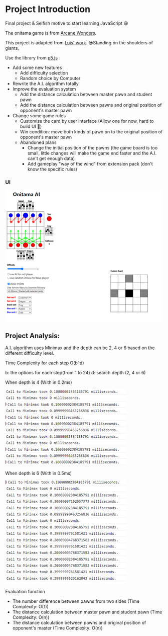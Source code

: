 # Project Introduction
Final project & Selfish motive to start learning JavaScript :satisfied:

The onitama game is from [Arcane Wonders](https://www.arcanewonders.com/product/onitama/).

This project is adapted from [Luis' work](https://github.com/LuisEduardoReis/Onitama). 	:sunglasses:Standing on the shoulders of giants.

Use the library from [p5.js](https://p5js.org/)
- Add some new features
  - Add difficulty selection
  - Random choice by Computer
- Rewrite the A.I. algorithm totally
- Improve the evaluation system
  - Add the distance calculation between master pawn and student pawn
  - Add the distance calculation between pawns and original position of opponent's master 
pawn
- Change some game rules
  - Customize the card by user interface (Allow one for now, hard to build UI :thinking:)
  - Win condition: move both kinds of pawn on to the original position of opponent's master pawn
  - Abandoned plans
    - Change the initial position of the pawns (the game board is too small, little changes 
will make the game end faster and the A.I. can't get enough data)
    - Add gameplay "way of the wind" from extension pack (don't know the specific rules)

### UI
![img.png](img/img.png)
## Project Analysis:
A.I. algorithm uses Minimax and the depth can be 2, 4 or 6 based on the different difficulty level.

Time Complexity for each step O(b^d)

b: the options for each step(from 1 to 24)
d: search depth (2, 4 or 6)

When depth is 4 (With in 0.2ms)

![depth==4.png](img/depth==4.png)

When depth is 6 (With in 0.5ms)

![depth==6.png](img/depth==6.png)

Evaluation function
- The number difference between pawns from two sides (Time Complexity: O(1))
- The distance calculation between master pawn and student pawn (Time Complexity: O(n))
- The distance calculation between pawns and original position of opponent's master (Time Complexity: O(n))